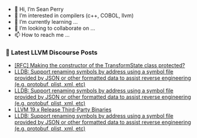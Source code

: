 - 👋 Hi, I’m Sean Perry
- 👀 I’m interested in compilers (c++, COBOL, llvm)
- 🌱 I’m currently learning ...
- 💞️ I’m looking to collaborate on ...
- 📫 How to reach me ...

<!---
s66perry/s66perry is a ✨ special ✨ repository because its `README.md` (this file) appears on your GitHub profile.
You can click the Preview link to take a look at your changes.
--->
### 📕 Latest LLVM Discourse Posts

<!-- DISCOURSE-LLVM:START -->
- [[RFC] Making the constructor of the TransformState class protected?](https://discourse.llvm.org/t/rfc-making-the-constructor-of-the-transformstate-class-protected/80377#post_1)
- [LLDB: Support renaming symbols by address using a symbol file provided by JSON or other formatted data to assist reverse engineering &lpar;e.g. protobuf, plist, xml, etc&rpar;](https://discourse.llvm.org/t/lldb-support-renaming-symbols-by-address-using-a-symbol-file-provided-by-json-or-other-formatted-data-to-assist-reverse-engineering-e-g-protobuf-plist-xml-etc/80355#post_6)
- [LLDB: Support renaming symbols by address using a symbol file provided by JSON or other formatted data to assist reverse engineering &lpar;e.g. protobuf, plist, xml, etc&rpar;](https://discourse.llvm.org/t/lldb-support-renaming-symbols-by-address-using-a-symbol-file-provided-by-json-or-other-formatted-data-to-assist-reverse-engineering-e-g-protobuf-plist-xml-etc/80355#post_5)
- [LLVM 19.x Release Third-Party Binaries](https://discourse.llvm.org/t/llvm-19-x-release-third-party-binaries/80374#post_2)
- [LLDB: Support renaming symbols by address using a symbol file provided by JSON or other formatted data to assist reverse engineering &lpar;e.g. protobuf, plist, xml, etc&rpar;](https://discourse.llvm.org/t/lldb-support-renaming-symbols-by-address-using-a-symbol-file-provided-by-json-or-other-formatted-data-to-assist-reverse-engineering-e-g-protobuf-plist-xml-etc/80355#post_4)
<!-- DISCOURSE-LLVM:END -->
